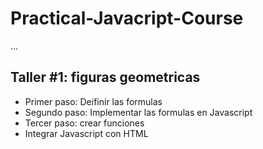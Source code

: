 # Practical-Javacript-Course

...

## Taller #1: figuras geometricas

- Primer paso: Deifinir las formulas
- Segundo paso: Implementar las formulas en Javascript 
- Tercer paso: crear funciones 
- Integrar Javascript con HTML 